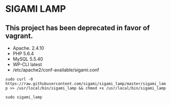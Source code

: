 # SIGAMI LAMP

## This project has been deprecated in favor of vagrant.

- Apache. 2.4.10  
- PHP 5.6.4
- MySQL 5.5.40
- WP-CLI latest
- /etc/apache2/conf-available/sigami.conf

`sudo curl -0 https://raw.githubusercontent.com/sigami/sigami_lamp/master/sigami_lamp >> /usr/local/bin/sigami_lamp && chmod +x /usr/local/bin/sigami_lamp`

`sudo sigami_lamp`



